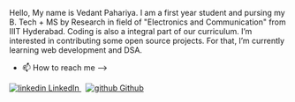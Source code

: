 Hello, My name is Vedant Pahariya. I am a first year student and pursing my B. Tech + MS by Research in field of "Electronics and Communication" from IIIT Hyderabad. 
Coding is also a integral part of our curriculum.
I’m interested in contributing some open source projects.
For that, I’m currently learning web development and DSA.
- 📫 How to reach me —>
<p>
  <a href="https://in.linkedin.com/in/vedant-pahariya" rel="nofollow noreferrer">
    <img src="https://i.stack.imgur.com/gVE0j.png" alt="linkedin"> LinkedIn
  </a> &nbsp; 
  <a href="https://github.com/VedantPahariya" rel="nofollow noreferrer">
    <img src="https://i.stack.imgur.com/tskMh.png" alt="github"> Github
  </a>
</p>
<!---
VedantPahariya/VedantPahariya is a ✨ special ✨ repository because its `README.md` (this file) appears on your GitHub profile.
You can click the Preview link to take a look at your changes.
--->

